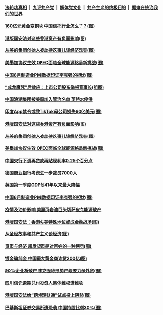 

####  [法轮功真相](../../../../basic/blob/master/README.md?t=07020902) &nbsp;|&nbsp; [九评共产党](../../../../9ping.md/blob/master/README.md?t=07020902) &nbsp;|&nbsp; [解体党文化](../../../../jtdwh.md/blob/master/README.md?t=07020902)  &nbsp;|&nbsp; [共产主义的终极目的](../../../../gczydzjmd.md/blob/master/README.md?t=07020902) &nbsp;|&nbsp; [魔鬼在统治我们的世界](../../../../mgztzwmdsj.md/blob/master/README.md?t=07020902) 

#### [160亿元黄金变铜块 中国信托行业怎么了？(图)](../pages/p5/938358.md?t=07020902) 

#### [港版国安法对这些香港资产有负面影响(图)](../pages/p5/938357.md?t=07020902) 

#### [从美的集团创始人被劫持这事儿谈经济现实(图)](../pages/p5/938344.md?t=07020902) 

#### [美墨加协议生效 OPEC面临全球能源格局新挑战(图)](../pages/p5/938340.md?t=07020902) 


#### [中国6月制造业PMI数据印证李克强的担忧(图)](../pages/p5/938245.md?t=07020902) 

#### [“成龙魔咒”后效应：上市公司股东举报董事长(组图)](../pages/p5/938368.md?t=07020902) 

#### [中国浪潮集团被美国加入管治名单 英特尔停供](../pages/p5/938365.md?t=07020902) 

#### [印度App禁令或致TikTok母公司损失60亿美元(图)](../pages/p5/938364.md?t=07020902) 

#### [港版国安法对这些香港资产有负面影响(图)](../pages/p5/938357.md?t=07020902) 

#### [从美的集团创始人被劫持这事儿谈经济现实(图)](../pages/p5/938344.md?t=07020902) 

#### [美墨加协议生效 OPEC面临全球能源格局新挑战(图)](../pages/p5/938340.md?t=07020902) 


#### [中国央行下调再贷款再贴现利率0.25个百分点](../pages/p5/938264.md?t=07020902) 

#### [德国商业银行考虑进一步裁员7000人](../pages/p5/938262.md?t=07020902) 

#### [英国第一季度GDP创41年以来最大降幅](../pages/p5/938261.md?t=07020902) 

#### [中国6月制造业PMI数据印证李克强的担忧(图)](../pages/p5/938245.md?t=07020902) 

#### [疫情及油价影响 美国页岩油巨头切萨皮克能源破产](../pages/p5/938232.md?t=07020902) 

#### [港版国安法：香港失美特殊地位或成金融战场(图)](../pages/p5/938230.md?t=07020902) 

#### [从圣经故事和共产主义谈经济(图)](../pages/p5/938133.md?t=07020902) 

#### [货币与经济 超发货币是对百姓的一种惩罚(图)](../pages/p5/938130.md?t=07020902) 

#### [镀金骗纯金 中国最大黄金商诈贷200亿(图)](../pages/p5/938160.md?t=07020902) 

#### [90%企业将破产 李克强称形势严峻要力保外贸(图)](../pages/p5/938142.md?t=07020902) 

#### [四川信讬逾期兑付投资人集体维权遭维稳](../pages/p5/938159.md?t=07020902) 

#### [港版国安法给“跨境理财通”试点投上阴影(图)](../pages/p5/938156.md?t=07020902) 

#### [巴基斯坦证券交易所遭恐袭 中国持股比例30%(图)](../pages/p5/938118.md?t=07020902) 

